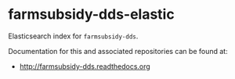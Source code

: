 # farmsubsidy-dds-elastic

Elasticsearch index for ``farmsubsidy-dds``.

Documentation for this and associated repositories can be found at:

* http://farmsubsidy-dds.readthedocs.org